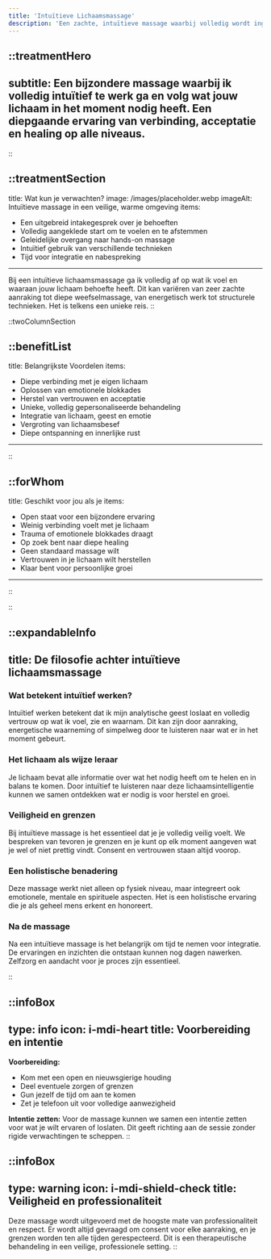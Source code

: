 ```yaml
---
title: 'Intuïtieve Lichaamsmassage'
description: 'Een zachte, intuïtieve massage waarbij volledig wordt ingespeeld op wat jouw lichaam op dat moment nodig heeft. Een unieke ervaring van diepe verbinding en ontspanning.'
---
```


::treatmentHero
---
subtitle: Een bijzondere massage waarbij ik volledig intuïtief te werk ga en volg wat jouw lichaam in het moment nodig heeft. Een diepgaande ervaring van verbinding, acceptatie en healing op alle niveaus.
---
::

::treatmentSection
---
title: Wat kun je verwachten?
image: /images/placeholder.webp
imageAlt: Intuïtieve massage in een veilige, warme omgeving
items:
  - Een uitgebreid intakegesprek over je behoeften
  - Volledig aangeklede start om te voelen en te afstemmen
  - Geleidelijke overgang naar hands-on massage
  - Intuïtief gebruik van verschillende technieken
  - Tijd voor integratie en nabespreking
---

Bij een intuïtieve lichaamsmassage ga ik volledig af op wat ik voel en waaraan jouw lichaam behoefte heeft. Dit kan variëren van zeer zachte aanraking tot diepe weefselmassage, van energetisch werk tot structurele technieken. Het is telkens een unieke reis.
::

::twoColumnSection

::benefitList
---
title: Belangrijkste Voordelen
items:
  - Diepe verbinding met je eigen lichaam
  - Oplossen van emotionele blokkades
  - Herstel van vertrouwen en acceptatie
  - Unieke, volledig gepersonaliseerde behandeling
  - Integratie van lichaam, geest en emotie
  - Vergroting van lichaamsbesef
  - Diepe ontspanning en innerlijke rust
---
::

::forWhom
---
title: Geschikt voor jou als je
items:
  - Open staat voor een bijzondere ervaring
  - Weinig verbinding voelt met je lichaam
  - Trauma of emotionele blokkades draagt
  - Op zoek bent naar diepe healing
  - Geen standaard massage wilt
  - Vertrouwen in je lichaam wilt herstellen
  - Klaar bent voor persoonlijke groei
---
::

::


::expandableInfo
---
title: De filosofie achter intuïtieve lichaamsmassage
---

### Wat betekent intuïtief werken?

Intuïtief werken betekent dat ik mijn analytische geest loslaat en volledig vertrouw op wat ik voel, zie en waarnam. Dit kan zijn door aanraking, energetische waarneming of simpelweg door te luisteren naar wat er in het moment gebeurt.

### Het lichaam als wijze leraar

Je lichaam bevat alle informatie over wat het nodig heeft om te helen en in balans te komen. Door intuïtief te luisteren naar deze lichaamsintelligentie kunnen we samen ontdekken wat er nodig is voor herstel en groei.

### Veiligheid en grenzen

Bij intuïtieve massage is het essentieel dat je je volledig veilig voelt. We bespreken van tevoren je grenzen en je kunt op elk moment aangeven wat je wel of niet prettig vindt. Consent en vertrouwen staan altijd voorop.

### Een holistische benadering

Deze massage werkt niet alleen op fysiek niveau, maar integreert ook emotionele, mentale en spirituele aspecten. Het is een holistische ervaring die je als geheel mens erkent en honoreert.

### Na de massage

Na een intuïtieve massage is het belangrijk om tijd te nemen voor integratie. De ervaringen en inzichten die ontstaan kunnen nog dagen nawerken. Zelfzorg en aandacht voor je proces zijn essentieel.

::

::infoBox
---
type: info
icon: i-mdi-heart
title: Voorbereiding en intentie
---

**Voorbereiding:**
- Kom met een open en nieuwsgierige houding
- Deel eventuele zorgen of grenzen
- Gun jezelf de tijd om aan te komen
- Zet je telefoon uit voor volledige aanwezigheid

**Intentie zetten:**
Voor de massage kunnen we samen een intentie zetten voor wat je wilt ervaren of loslaten. Dit geeft richting aan de sessie zonder rigide verwachtingen te scheppen.
::

::infoBox
---
type: warning
icon: i-mdi-shield-check
title: Veiligheid en professionaliteit
---

Deze massage wordt uitgevoerd met de hoogste mate van professionaliteit en respect. Er wordt altijd gevraagd om consent voor elke aanraking, en je grenzen worden ten alle tijden gerespecteerd. Dit is een therapeutische behandeling in een veilige, professionele setting.
::
